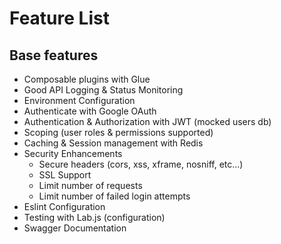 Feature List
===

## Base features

* Composable plugins with Glue
* Good API Logging & Status Monitoring
* Environment Configuration
* Authenticate with Google OAuth
* Authentication & Authorization with JWT (mocked users db)
* Scoping (user roles & permissions supported)
* Caching & Session management with Redis
* Security Enhancements
  - Secure headers (cors, xss, xframe, nosniff, etc...)
  - SSL Support
  - Limit number of requests
  - Limit number of failed login attempts
* Eslint Configuration
* Testing with Lab.js (configuration)
* Swagger Documentation
